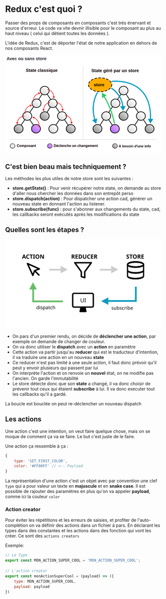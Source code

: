 # Redux c'est quoi ?

Passer des props de composants en composants c'est trés énervant et source d'erreur. Le code va vite devnir illisible pour le composant au plus au haut niveau ( celui qui détient toutes les données ).

L'idée de Redux, c'est de déporter l'état de notre application en dehors de nos composants React.

![With Store](../utils/with-store.png)

## C'est bien beau mais techniquement ?

Les méthodes les plus utiles de notre store sont les suivantes : 

- **store.getState()**  : Pour venir récupérer notre state, on demande au store d'aller nous chercher les données dans son entrepôt perso
- **store.dispatch(action)**  : Pour dispatcher une action cad, générer un nouveau state en donnant l'action au listener.
- **store.subscribe(func)**  : pour s'abonner aux changements du state, cad, les callbacks seront exécutés aprés les modifications du state

## Quelles sont les étapes ?

![Flow Redux](../utils/flow.svg)

- On pars d'un premier rendu, on décide de **déclencher une action**, par exemple on demande de changer de couleur.
- On va donc utiliser le **dispatch** avec un **action** en paramètre
- Cette action va partir jusqu'au **reducer** qui est le traducteur d'intention, il va traduire une action en un nouveau **state**
- Ce reducer n'est pas limité à une seule action, il faut donc prévoir qu'il peut y envoir plusieurs qui passent par lui
- On interprète l'action et on renvoie un **nouvel** état, on ne modifie pas l'ancien. On garde l'immutabilité
- Le store détecte donc que son **state** a changé, il va donc choisir de prévenir tout ceux qui étaient **subscribe** à lui. Il va donc executer tout les callbacks qu'il a gardé.

La boucle est bouclée on peut re-déclencher un nouveau dispatch

## Les actions

Une action c'est une intention, on veut faire quelque chose, mais on se moque de comment ça va se faire. Le but c'est juste de le faire.

Une action ça ressemble à ça :

```js
{
    type: 'SET_FIRST_COLOR',
    color: '#FF00FF' // <-- Payload
}
```

La représentation d'une action c'est un objet avec par convention une clef `type` qui a pour valeur un texte en **majuscule** et en **snake case**. Il est possible de rajouter des paramètres en plus qu'on va appeler **payload**, comme ici la couleur `color`

### Action creator

Pour éviter les répétitions et les erreurs de saisies, et profiter de l'auto-complétion on va définir des actions dans un fichier à pars. En déclarant les types dans des constantes et les actions dans des fonction qui vont les créer. Ce sont des `actions creators`

Exemple: 
```js
// Le Type
export const MON_ACTION_SUPER_COOL = 'MON_ACTION_SUPER_COOL';

// L'action creator
export const monActionSuperCool = (payload) => ({
    type: MON_ACTION_SUPER_COOL,
    payload: payload
})

```
